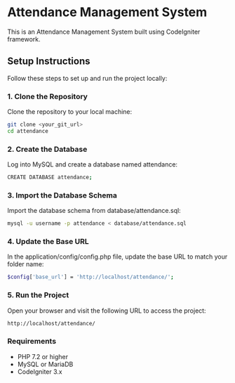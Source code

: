 # Attendance Management System

This is an Attendance Management System built using CodeIgniter framework.

## Setup Instructions

Follow these steps to set up and run the project locally:

### 1. Clone the Repository
Clone the repository to your local machine:
```bash
git clone <your_git_url>
cd attendance
```
### 2. Create the Database
Log into MySQL and create a database named attendance:
```bash
CREATE DATABASE attendance;
```
### 3. Import the Database Schema
Import the database schema from database/attendance.sql:
```bash
mysql -u username -p attendance < database/attendance.sql
```
### 4. Update the Base URL
In the application/config/config.php file, update the base URL to match your folder name:
```bash
$config['base_url'] = 'http://localhost/attendance/';
```
### 5. Run the Project
Open your browser and visit the following URL to access the project:
```bash
http://localhost/attendance/
```

### Requirements
* PHP 7.2 or higher
* MySQL or MariaDB
* CodeIgniter 3.x